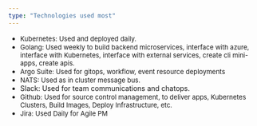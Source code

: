 ```yaml
---
type: "Technologies used most"
---
```


* <font size=2>Kubernetes: Used and deployed daily.</font>
* <font size=2>Golang: Used weekly to build backend microservices, interface with azure, interface with Kubernetes, interface with external services, create cli mini-apps, create apis.</font>
* <font size=2>Argo Suite: Used for gitops, workflow, event resource deployments</font>
* <font size=2>NATS: Used as in cluster message bus.</font>
* <font sizr=2>Slack: Used for team communications and chatops.<font>
* <font size=2>Github: Used for source control management, to deliver apps, Kubernetes Clusters, Build Images, Deploy Infrastructure, etc.</font>
* <font size=2>Jira: Used Daily for Agile PM</font>
